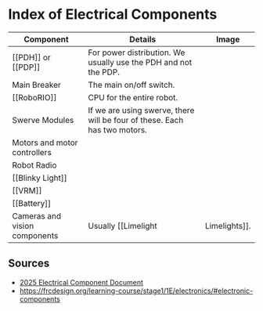 # Index of Electrical Components

| Component | Details | Image |
| --------- | ------- | ----- |
| [[PDH]] or [[PDP]] | For power distribution. We usually use the PDH and not the PDP. | |
| Main Breaker | The main on/off switch. | |
| [[RoboRIO]] | CPU for the entire robot. | |
| Swerve Modules | If we are using swerve, there will be four of these. Each has two motors. | |
| Motors and motor controllers | | |
| Robot Radio | | |
| [[Blinky Light]] | | |
| [[VRM]] | | |
| [[Battery]] | | |
| Cameras and vision components | Usually [[Limelight|Limelights]]. | |

## Sources

- [2025 Electrical Component Document](https://cdn.discordapp.com/attachments/667874688101515264/1332390614091960383/Electronic_Component_List.pdf?ex=68616d75&is=68601bf5&hm=fb9f054540f8911f10fff0daca1cc40a4f8381a9a476b3db1d24b718ac81b1dd&)
- <https://frcdesign.org/learning-course/stage1/1E/electronics/#electronic-components>
